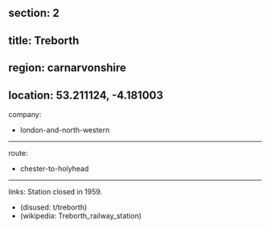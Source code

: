 section: 2
----
title: Treborth
----
region: carnarvonshire
----
location: 53.211124, -4.181003
----
company:
- london-and-north-western
----
route:
- chester-to-holyhead
----
links:
Station closed in 1959.
- (disused: t/treborth)
- (wikipedia: Treborth_railway_station)
